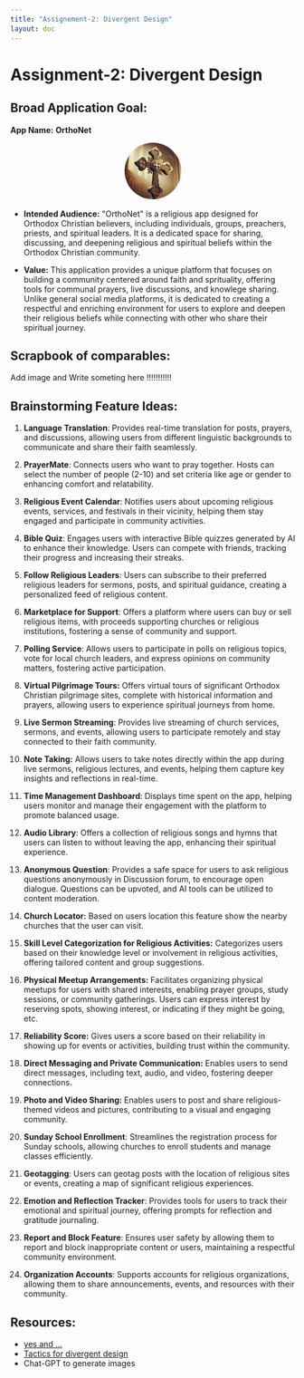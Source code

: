 ```yaml
---
title: "Assignement-2: Divergent Design"
layout: doc
---
```


# Assignment-2: Divergent Design

## Broad Application Goal:

**App Name:** **OrthoNet**

<!-- Adding the image with a smaller size and circular shape -->
<div style="text-align: center">

<img src="./assignment_2_docs/cross_logo.jpeg" alt="OrthoNet Logo" style="width:100px; height:100px; border-radius:50%">
</div>
<!-- logo: ![image](./assignment_2_docs/cross_logo.jpeg) -->

- **Intended Audience:** "OrthoNet" is a religious app designed for Orthodox Christian believers, including individuals, groups, preachers, priests, and spiritual leaders. It is a dedicated space for sharing, discussing, and deepening religious and spiritual beliefs within the Orthodox Christian community.

- **Value:** This application provides a unique platform that focuses on building a community centered around faith and sprituality, offering tools for communal prayers, live discussions, and knowlege sharing. Unlike general social media platforms, it is dedicated to creating a respectful and enriching environment for users to explore and deepen their religious beliefs while connecting with other who share their spiritual journey.

## Scrapbook of comparables:
Add image and Write someting here !!!!!!!!!!!

## Brainstorming Feature Ideas:

1. **Language Translation**: Provides real-time translation for posts, prayers, and discussions, allowing users from different linguistic backgrounds to communicate and share their faith seamlessly.

2. **PrayerMate**: Connects users who want to pray together. Hosts can select the number of people (2-10) and set criteria like age or gender to enhancing comfort and relatability.

3. **Religious Event Calendar**: Notifies users about upcoming religious events, services, and festivals in their vicinity, helping them stay engaged and participate in community activities.

4. **Bible Quiz**: Engages users with interactive Bible quizzes generated by AI to enhance their knowledge. Users can compete with friends, tracking their progress and increasing their streaks.

5. **Follow Religious Leaders**: Users can subscribe to their preferred religious leaders for sermons, posts, and spiritual guidance, creating a personalized feed of religious content.

6. **Marketplace for Support**: Offers a platform where users can buy or sell religious items, with proceeds supporting churches or religious institutions, fostering a sense of community and support.

7. **Polling Service**: Allows users to participate in polls on religious topics, vote for local church leaders, and express opinions on community matters, fostering active participation.

8. **Virtual Pilgrimage Tours:** Offers virtual tours of significant Orthodox Christian pilgrimage sites, complete with historical information and prayers, allowing users to experience spiritual journeys from home.

9. **Live Sermon Streaming**: Provides live streaming of church services, sermons, and events, allowing users to participate remotely and stay connected to their faith community.

10. **Note Taking:** Allows users to take notes directly within the app during live sermons, religious lectures, and events, helping them capture key insights and reflections in real-time.

11. **Time Management Dashboard**: Displays time spent on the app, helping users monitor and manage their engagement with the platform to promote balanced usage.

12. **Audio Library**: Offers a collection of religious songs and hymns that users can listen to without leaving the app, enhancing their spiritual experience.

13. **Anonymous Question**: Provides a safe space for users to ask religious questions anonymously in Discussion forum, to encourage open dialogue. Questions can be upvoted, and AI tools can be utilized to content moderation.

14. **Church Locator:** Based on users location this feature show the nearby churches that the user can visit.

15. **Skill Level Categorization for Religious Activities:** Categorizes users based on their knowledge level or involvement in religious activities, offering tailored content and group suggestions.

16. **Physical Meetup Arrangements:** Facilitates organizing physical meetups for users with shared interests, enabling prayer groups, study sessions, or community gatherings. Users can express interest by reserving spots, showing interest, or indicating if they might be going, etc.

17. **Reliability Score:** Gives users a score based on their reliability in showing up for events or activities, building trust within the community.

18. **Direct Messaging and Private Communication:** Enables users to send direct messages, including text, audio, and video, fostering deeper connections.

19. **Photo and Video Sharing:** Enables users to post and share religious-themed videos and pictures, contributing to a visual and engaging community.

20. **Sunday School Enrollment**: Streamlines the registration process for Sunday schools, allowing churches to enroll students and manage classes efficiently.

21. **Geotagging**: Users can geotag posts with the location of religious sites or events, creating a map of significant religious experiences.

22. **Emotion and Reflection Tracker**: Provides tools for users to track their emotional and spiritual journey, offering prompts for reflection and gratitude journaling.

23. **Report and Block Feature**: Ensures user safety by allowing them to report and block inappropriate content or users, maintaining a respectful community environment.

24. **Organization Accounts**: Supports accounts for religious organizations, allowing them to share announcements, events, and resources with their community.


## Resources:
- [yes and ...](https://en.wikipedia.org/wiki/Yes,_and...)
- [Tactics for divergent design](https://essenceofsoftware.com/tutorials/design-general/divergent-tactics/)
- Chat-GPT to generate images
